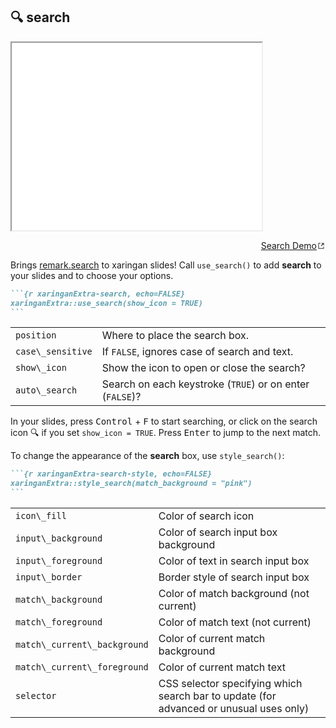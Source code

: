 ## 🔍 search

<div class="shareagain" style="min-width:300px;max-width:600px;margin:1em auto;"><iframe src="./search/index.html" title="Search Demo" width="400" height="300" loading=lazy></iframe></div>
<p align="right"><a href="./search" target="_blank">Search Demo<svg version="1.1" xmlns="http://www.w3.org/2000/svg" xmlns:xlink="http://www.w3.org/1999/xlink" x="0px" y="0px" width="12px" height="12px" viewBox="0 0 12 12" style="enable-background:new 0 0 12 12;fill:currentColor;height:1em;width:1em;top:0.18em;position:relative;" xml:space="preserve"><g id="Icons" style="opacity:0.75;"><g id="external"><polygon id="box" style="fill-rule:evenodd;clip-rule:evenodd;" points="2,2 5,2 5,3 3,3 3,9 9,9 9,7 10,7 10,10 2,10   "/><polygon id="arrow_13_" style="fill-rule:evenodd;clip-rule:evenodd;" points="6.211,2 10,2 10,5.789 8.579,4.368 6.447,6.5    5.5,5.553 7.632,3.421   "/></g></g><g id="Guides" style="display:none;"></g></svg></a></p>

Brings [remark.search](https://github.com/arestivo/remark.search) to
xaringan slides! Call `use_search()` to add **search** to your slides
and to choose your options.

```` markdown
```{r xaringanExtra-search, echo=FALSE}
xaringanExtra::use_search(show_icon = TRUE)
```
````

<table width="100%">
<tr>
<td>
<code>position</code>
</td>
<td>
Where to place the search box.
</td>
</tr>
<tr>
<td>
<code>case\_sensitive</code>
</td>
<td>
If <code>FALSE</code>, ignores case of search and text.
</td>
</tr>
<tr>
<td>
<code>show\_icon</code>
</td>
<td>
Show the icon to open or close the search?
</td>
</tr>
<tr>
<td>
<code>auto\_search</code>
</td>
<td>
Search on each keystroke (<code>TRUE</code>) or on enter
(<code>FALSE</code>)?
</td>
</tr>
</table>

In your slides, press <kbd>Control</kbd> + <kbd>F</kbd> to start
searching, or click on the search icon 🔍 if you set `show_icon = TRUE`.
Press <kbd>Enter</kbd> to jump to the next match.

To change the appearance of the **search** box, use `style_search()`:

```` markdown
```{r xaringanExtra-search-style, echo=FALSE}
xaringanExtra::style_search(match_background = "pink")
```
````

<table width="100%">
<tr>
<td>
<code>icon\_fill</code>
</td>
<td>
Color of search icon
</td>
</tr>
<tr>
<td>
<code>input\_background</code>
</td>
<td>
Color of search input box background
</td>
</tr>
<tr>
<td>
<code>input\_foreground</code>
</td>
<td>
Color of text in search input box
</td>
</tr>
<tr>
<td>
<code>input\_border</code>
</td>
<td>
Border style of search input box
</td>
</tr>
<tr>
<td>
<code>match\_background</code>
</td>
<td>
Color of match background (not current)
</td>
</tr>
<tr>
<td>
<code>match\_foreground</code>
</td>
<td>
Color of match text (not current)
</td>
</tr>
<tr>
<td>
<code>match\_current\_background</code>
</td>
<td>
Color of current match background
</td>
</tr>
<tr>
<td>
<code>match\_current\_foreground</code>
</td>
<td>
Color of current match text
</td>
</tr>
<tr>
<td>
<code>selector</code>
</td>
<td>
CSS selector specifying which search bar to update (for advanced or
unusual uses only)
</td>
</tr>
</table>

